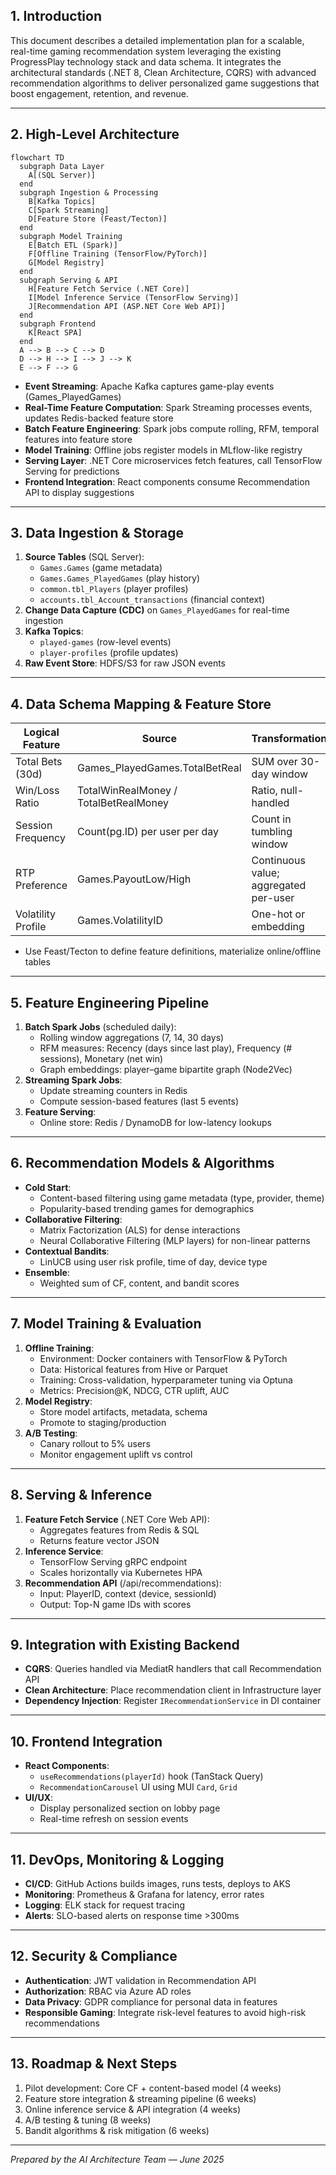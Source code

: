 ## 1. Introduction

This document describes a detailed implementation plan for a scalable, real-time gaming recommendation system leveraging the existing ProgressPlay technology stack and data schema. It integrates the architectural standards (.NET 8, Clean Architecture, CQRS) with advanced recommendation algorithms to deliver personalized game suggestions that boost engagement, retention, and revenue.

---

## 2. High-Level Architecture

```mermaid
flowchart TD
  subgraph Data Layer
    A[(SQL Server)]
  end
  subgraph Ingestion & Processing
    B[Kafka Topics]
    C[Spark Streaming]
    D[Feature Store (Feast/Tecton)]
  end
  subgraph Model Training
    E[Batch ETL (Spark)]
    F[Offline Training (TensorFlow/PyTorch)]
    G[Model Registry]
  end
  subgraph Serving & API
    H[Feature Fetch Service (.NET Core)]
    I[Model Inference Service (TensorFlow Serving)]
    J[Recommendation API (ASP.NET Core Web API)]
  end
  subgraph Frontend
    K[React SPA]
  end
  A --> B --> C --> D
  D --> H --> I --> J --> K
  E --> F --> G
```

- **Event Streaming**: Apache Kafka captures game-play events (Games\_PlayedGames)
- **Real-Time Feature Computation**: Spark Streaming processes events, updates Redis-backed feature store
- **Batch Feature Engineering**: Spark jobs compute rolling, RFM, temporal features into feature store
- **Model Training**: Offline jobs register models in MLflow-like registry
- **Serving Layer**: .NET Core microservices fetch features, call TensorFlow Serving for predictions
- **Frontend Integration**: React components consume Recommendation API to display suggestions

---

## 3. Data Ingestion & Storage

1. **Source Tables** (SQL Server):
   - `Games.Games` (game metadata)
   - `Games.Games_PlayedGames` (play history)
   - `common.tbl_Players` (player profiles)
   - `accounts.tbl_Account_transactions` (financial context)
2. **Change Data Capture (CDC)** on `Games_PlayedGames` for real-time ingestion
3. **Kafka Topics**:
   - `played-games` (row-level events)
   - `player-profiles` (profile updates)
4. **Raw Event Store**: HDFS/S3 for raw JSON events

---

## 4. Data Schema Mapping & Feature Store

| Logical Feature    | Source                                | Transformation                        |
| ------------------ | ------------------------------------- | ------------------------------------- |
| Total Bets (30d)   | Games\_PlayedGames.TotalBetReal       | SUM over 30-day window                |
| Win/Loss Ratio     | TotalWinRealMoney / TotalBetRealMoney | Ratio, null-handled                   |
| Session Frequency  | Count(pg.ID) per user per day         | Count in tumbling window              |
| RTP Preference     | Games.PayoutLow/High                  | Continuous value; aggregated per-user |
| Volatility Profile | Games.VolatilityID                    | One-hot or embedding                  |

- Use Feast/Tecton to define feature definitions, materialize online/offline tables

---

## 5. Feature Engineering Pipeline

1. **Batch Spark Jobs** (scheduled daily):
   - Rolling window aggregations (7, 14, 30 days)
   - RFM measures: Recency (days since last play), Frequency (# sessions), Monetary (net win)
   - Graph embeddings: player–game bipartite graph (Node2Vec)
2. **Streaming Spark Jobs**:
   - Update streaming counters in Redis
   - Compute session-based features (last 5 events)
3. **Feature Serving**:
   - Online store: Redis / DynamoDB for low-latency lookups

---

## 6. Recommendation Models & Algorithms

- **Cold Start**:
  - Content-based filtering using game metadata (type, provider, theme)
  - Popularity-based trending games for demographics
- **Collaborative Filtering**:
  - Matrix Factorization (ALS) for dense interactions
  - Neural Collaborative Filtering (MLP layers) for non-linear patterns
- **Contextual Bandits**:
  - LinUCB using user risk profile, time of day, device type
- **Ensemble**:
  - Weighted sum of CF, content, and bandit scores

---

## 7. Model Training & Evaluation

1. **Offline Training**:
   - Environment: Docker containers with TensorFlow & PyTorch
   - Data: Historical features from Hive or Parquet
   - Training: Cross-validation, hyperparameter tuning via Optuna
   - Metrics: Precision\@K, NDCG, CTR uplift, AUC
2. **Model Registry**:
   - Store model artifacts, metadata, schema
   - Promote to staging/production
3. **A/B Testing**:
   - Canary rollout to 5% users
   - Monitor engagement uplift vs control

---

## 8. Serving & Inference

1. **Feature Fetch Service** (.NET Core Web API):
   - Aggregates features from Redis & SQL
   - Returns feature vector JSON
2. **Inference Service**:
   - TensorFlow Serving gRPC endpoint
   - Scales horizontally via Kubernetes HPA
3. **Recommendation API** (/api/recommendations):
   - Input: PlayerID, context (device, sessionId)
   - Output: Top-N game IDs with scores

---

## 9. Integration with Existing Backend

- **CQRS**: Queries handled via MediatR handlers that call Recommendation API
- **Clean Architecture**: Place recommendation client in Infrastructure layer
- **Dependency Injection**: Register `IRecommendationService` in DI container

---

## 10. Frontend Integration

- **React Components**:
  - `useRecommendations(playerId)` hook (TanStack Query)
  - `RecommendationCarousel` UI using MUI `Card`, `Grid`
- **UI/UX**:
  - Display personalized section on lobby page
  - Real-time refresh on session events

---

## 11. DevOps, Monitoring & Logging

- **CI/CD**: GitHub Actions builds images, runs tests, deploys to AKS
- **Monitoring**: Prometheus & Grafana for latency, error rates
- **Logging**: ELK stack for request tracing
- **Alerts**: SLO-based alerts on response time >300ms

---

## 12. Security & Compliance

- **Authentication**: JWT validation in Recommendation API
- **Authorization**: RBAC via Azure AD roles
- **Data Privacy**: GDPR compliance for personal data in features
- **Responsible Gaming**: Integrate risk-level features to avoid high-risk recommendations

---

## 13. Roadmap & Next Steps

1. Pilot development: Core CF + content-based model (4 weeks)
2. Feature store integration & streaming pipeline (6 weeks)
3. Online inference service & API integration (4 weeks)
4. A/B testing & tuning (8 weeks)
5. Bandit algorithms & risk mitigation (6 weeks)

---

*Prepared by the AI Architecture Team — June 2025*


